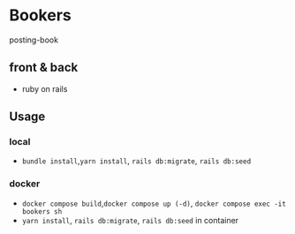 # Bookers

posting-book

## front & back

- ruby on rails

## Usage

### local

- `bundle install`,`yarn install`, `rails db:migrate`, `rails db:seed`

### docker

- `docker compose build`,`docker compose up (-d)`, `docker compose exec -it bookers sh`
- `yarn install`, `rails db:migrate`, `rails db:seed` in container

